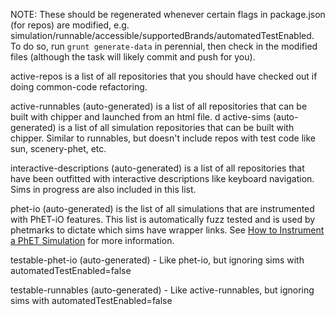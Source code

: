 
NOTE: These should be regenerated whenever certain flags in package.json (for repos) are modified, e.g. simulation/runnable/accessible/supportedBrands/automatedTestEnabled. 
  To do so, run `grunt generate-data` in perennial, then check in the modified files (although the task will likely commit and push for you).

active-repos is a list of all repositories that you should have checked out if doing common-code refactoring.

active-runnables (auto-generated) is a list of all repositories that can be built with chipper and launched from an html file.
d
active-sims (auto-generated) is a list of all simulation repositories that can be built with chipper.  Similar to runnables, but doesn't include repos with test code like sun, scenery-phet, etc.

interactive-descriptions (auto-generated) is a list of all repositories that have been outfitted with interactive descriptions like keyboard navigation. Sims in progress are also included in this list.  

phet-io (auto-generated) is the list of all simulations that are instrumented with PhET-iO features. This list is automatically fuzz
    tested and is used by phetmarks to dictate which sims have wrapper links. See 
    [How to Instrument a PhET Simulation](https://github.com/phetsims/phet-io/blob/master/doc/how-to-instrument-a-phet-simulation-for-phet-io.md)
    for more information.

testable-phet-io (auto-generated) - Like phet-io, but ignoring sims with automatedTestEnabled=false

testable-runnables (auto-generated) - Like active-runnables, but ignoring sims with automatedTestEnabled=false